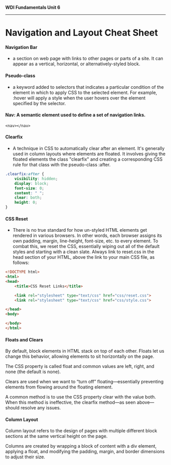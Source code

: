 **WDI Fundamentals Unit 6**

---

# Navigation and Layout Cheat Sheet

#### Navigation Bar
* a section on web page with links to other pages or parts of a site. It can appear as a vertical, horizontal, or alternatively-styled block.

#### Pseudo-class
* a keyword added to selectors that indicates a particular condition of the element in which to apply CSS to the selected element. For example, :hover will apply a style when the user hovers over the element specified by the selector.

#### Nav: A semantic element used to define a set of navigation links.
`<nav></nav>`

#### Clearfix
* A technique in CSS to automatically clear after an element. It's generally used in column layouts where elements are floated. It involves giving the floated elements the class "clearfix" and creating a corresponding CSS rule for that class with the pseudo-class :after.

```CSS
.clearfix:after {
    visibility: hidden;
    display: block;
    font-size: 0;
    content: " ";
    clear: both;
    height: 0;
}
```

#### CSS Reset
* There is no true standard for how un-styled HTML elements get rendered in various browsers. In other words, each browser assigns its own padding, margin, line-height, font-size, etc. to every element. To combat this, we reset the CSS, essentially wiping out all of the default styles and starting with a clean slate. Always link to reset.css in the head section of your HTML, above the link to your main CSS file, as follows:

````HTML
<!DOCTYPE html>
<html>
<head>
    <title>CSS Reset Links</title>

    <link rel="stylesheet" type="text/css" href="css/reset.css">
    <link rel="stylesheet" type="text/css" href="css/style.css">

</head>
<body>

</body>
</html>
````

#### Floats and Clears

By default, block elements in HTML stack on top of each other. Floats let us change this behavior, allowing elements to sit horizontally on the page.

The CSS property is called float and common values are left, right, and none (the default is none).

Clears are used when we want to “turn off” floating—essentially preventing elements from flowing around the floating element.

A common method is to use the CSS property clear with the value both. When this method is ineffective, the clearfix method—as seen above—should resolve any issues.

#### Column Layout

Column layout refers to the design of pages with multiple different block sections at the same vertical height on the page.

Columns are created by wrapping a block of content with a div element, applying a float, and modifying the padding, margin, and border dimensions to adjust their size.
